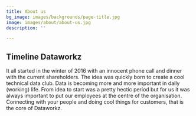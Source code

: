 ```yaml
---
title: About us
bg_image: images/backgrounds/page-title.jpg
image: images/about/about-us.jpg
description: ''

---
```

## Timeline Dataworkz

It all started in the winter of 2016 with an innocent phone call and dinner with the current shareholders. The idea was quickly born to create a cool technical data club. Data is becoming more and more important in daily (working) life. From idea to start was a pretty hectic period but for us it was always important to put our employees at the centre of the organisation. Connecting with your people and doing cool things for customers, that is the core of Dataworkz. 
